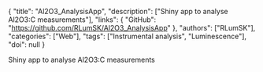 {
  "title": "Al2O3_AnalysisApp",
  "description": ["Shiny app to analyse Al2O3:C measurements"],
  "links": {
    "GitHub": "https://github.com/RLumSK/Al2O3_AnalysisApp"
  },
  "authors": ["RLumSK"],
  "categories": ["Web"],
  "tags": ["Instrumental analysis", "Luminescence"],
  "doi": null
}

<!-- Generated by csv2md.R – do not edit by hand -->

Shiny app to analyse Al2O3:C measurements